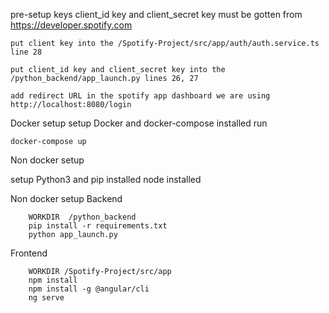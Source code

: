  pre-setup
    keys
    client_id key and client_secret key must be gotten from https://developer.spotify.com
           
    put client key into the /Spotify-Project/src/app/auth/auth.service.ts line 28
            
    put client_id key and client_secret key into the /python_backend/app_launch.py lines 26, 27
     
    add redirect URL in the spotify app dashboard we are using http://localhost:8080/login
      
Docker setup
setup
    Docker and docker-compose installed
run
    
    docker-compose up

Non docker setup

setup
    Python3 and pip installed
    node installed
    
   
Non docker setup
   Backend
    
        WORKDIR  /python_backend
        pip install -r requirements.txt
        python app_launch.py
        
   Frontend
   
        WORKDIR /Spotify-Project/src/app
        npm install
        npm install -g @angular/cli
        ng serve

